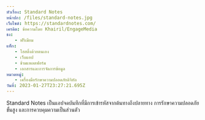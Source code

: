 ```yaml
---
หัวเรื่อง: Standard Notes
หน้าปก: /files/standard-notes.jpg
เว็บไซต์: https://standardnotes.com/
เครดิต: ข้อความโดย Khairil/EngageMedia
ธง:
   - ฟรีเมียม
แท็ก:
   - โฮสติ้งด้วยตนเอง
   - เว็บแอป
   - ข้ามแพลตฟอร์ม
   - เอกสารและการจัดการข้อมูล
หมวดหมู่:
   - เครื่องมือรักษาความปลอดภัยดิจิทัล
วันที่: 2023-01-27T23:27:21.695Z
---
```

S﻿tandard Notes เป็นแอปจดบันทึกที่มีการเข้ารหัสจากต้นทางถึงปลายทาง การรักษาความปลอดภัยขั้นสูง และการควบคุมความเป็นส่วนตัว